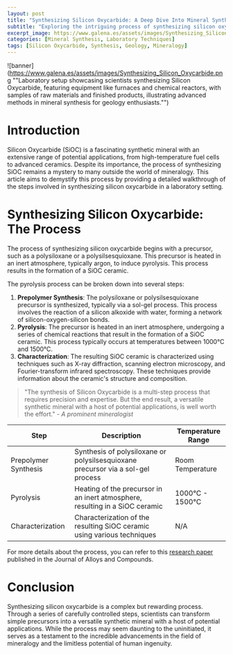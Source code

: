 ```yaml
---
layout: post
title: "Synthesizing Silicon Oxycarbide: A Deep Dive Into Mineral Synthesis"
subtitle: "Exploring the intriguing process of synthesizing silicon oxycarbide in the laboratory, from raw materials to the finished product."
excerpt_image: https://www.galena.es/assets/images/Synthesizing_Silicon_Oxycarbide.png
categories: [Mineral Synthesis, Laboratory Techniques]
tags: [Silicon Oxycarbide, Synthesis, Geology, Mineralogy]
---
```


![banner](https://www.galena.es/assets/images/Synthesizing_Silicon_Oxycarbide.png ""Laboratory setup showcasing scientists synthesizing Silicon Oxycarbide, featuring equipment like furnaces and chemical reactors, with samples of raw materials and finished products, illustrating advanced methods in mineral synthesis for geology enthusiasts."")

# Introduction

Silicon Oxycarbide (SiOC) is a fascinating synthetic mineral with an extensive range of potential applications, from high-temperature fuel cells to advanced ceramics. Despite its importance, the process of synthesizing SiOC remains a mystery to many outside the world of mineralogy. This article aims to demystify this process by providing a detailed walkthrough of the steps involved in synthesizing silicon oxycarbide in a laboratory setting.

# Synthesizing Silicon Oxycarbide: The Process

The process of synthesizing silicon oxycarbide begins with a precursor, such as a polysiloxane or a polysilsesquioxane. This precursor is heated in an inert atmosphere, typically argon, to induce pyrolysis. This process results in the formation of a SiOC ceramic.

The pyrolysis process can be broken down into several steps:

1. **Prepolymer Synthesis**: The polysiloxane or polysilsesquioxane precursor is synthesized, typically via a sol-gel process. This process involves the reaction of a silicon alkoxide with water, forming a network of silicon-oxygen-silicon bonds.
2. **Pyrolysis**: The precursor is heated in an inert atmosphere, undergoing a series of chemical reactions that result in the formation of a SiOC ceramic. This process typically occurs at temperatures between 1000°C and 1500°C.
3. **Characterization**: The resulting SiOC ceramic is characterized using techniques such as X-ray diffraction, scanning electron microscopy, and Fourier-transform infrared spectroscopy. These techniques provide information about the ceramic's structure and composition.

> "The synthesis of Silicon Oxycarbide is a multi-step process that requires precision and expertise. But the end result, a versatile synthetic mineral with a host of potential applications, is well worth the effort." - *A prominent mineralogist*

| Step  | Description  | Temperature Range |
|---|---|---|
| Prepolymer Synthesis  | Synthesis of polysiloxane or polysilsesquioxane precursor via a sol-gel process  | Room Temperature  |
| Pyrolysis  | Heating of the precursor in an inert atmosphere, resulting in a SiOC ceramic  | 1000°C - 1500°C  |
| Characterization  | Characterization of the resulting SiOC ceramic using various techniques  | N/A  |

For more details about the process, you can refer to this [research paper](https://www.sciencedirect.com/science/article/pii/S0925838817327622) published in the Journal of Alloys and Compounds.

# Conclusion

Synthesizing silicon oxycarbide is a complex but rewarding process. Through a series of carefully controlled steps, scientists can transform simple precursors into a versatile synthetic mineral with a host of potential applications. While the process may seem daunting to the uninitiated, it serves as a testament to the incredible advancements in the field of mineralogy and the limitless potential of human ingenuity.